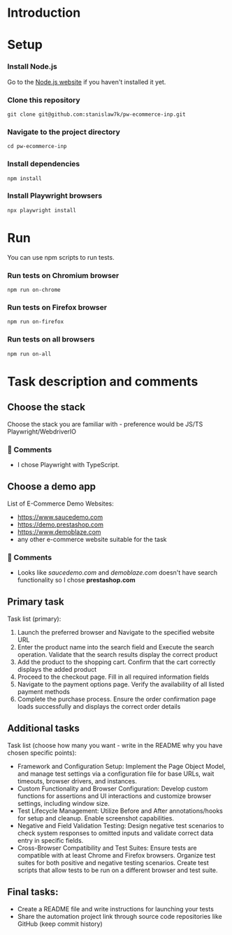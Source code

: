 # Introduction

# Setup

### Install Node.js

Go to the [Node.js website](https://nodejs.org/en/download/package-manager/current) if you haven't installed it yet.

### Clone this repository

```
git clone git@github.com:stanislaw7k/pw-ecommerce-inp.git
```

### Navigate to the project directory

```
cd pw-ecommerce-inp
```

### Install dependencies

```
npm install
```

### Install Playwright browsers

```
npx playwright install
```

# Run

You can use npm scripts to run tests.

### Run tests on Chromium browser

```
npm run on-chrome
```

### Run tests on Firefox browser

```
npm run on-firefox
```

### Run tests on all browsers

```
npm run on-all
```

# Task description and comments

## Choose the stack

Choose the stack you are familiar with - preference would be JS/TS Playwright/WebdriverIO

### 📝 Comments

- I chose Playwright with TypeScript.

## Choose a demo app

List of E-Commerce Demo Websites:

- https://www.saucedemo.com
- https://demo.prestashop.com
- https://www.demoblaze.com
- any other e-commerce website suitable for the task

### 📝 Comments

- Looks like _saucedemo.com_ and _demoblaze.com_ doesn't have search functionality so I chose **prestashop.com**

## Primary task

Task list (primary):

1. Launch the preferred browser and Navigate to the specified website URL
2. Enter the product name into the search field and Execute the search operation. Validate that the search
   results display the correct product
3. Add the product to the shopping cart. Confirm that the cart correctly displays the added product
4. Proceed to the checkout page. Fill in all required information fields
5. Navigate to the payment options page. Verify the availability of all listed payment methods
6. Complete the purchase process. Ensure the order confirmation page loads successfully and displays the
   correct order details

## Additional tasks

Task list (choose how many you want - write in the README why you have chosen specific points):

- Framework and Configuration Setup: Implement the Page Object Model, and manage test settings via a
  configuration file for base URLs, wait timeouts, browser drivers, and instances.
- Custom Functionality and Browser Configuration: Develop custom functions for assertions and UI
  interactions and customize browser settings, including window size.
- Test Lifecycle Management: Utilize Before and After annotations/hooks for setup and cleanup. Enable
  screenshot capabilities.
- Negative and Field Validation Testing: Design negative test scenarios to check system responses to
  omitted inputs and validate correct data entry in specific fields.
- Cross-Browser Compatibility and Test Suites: Ensure tests are compatible with at least Chrome and
  Firefox browsers. Organize test suites for both positive and negative testing scenarios. Create test scripts
  that allow tests to be run on a different browser and test suite.

## Final tasks:

- Create a README file and write instructions for launching your tests
- Share the automation project link through source code repositories like GitHub (keep commit history)
